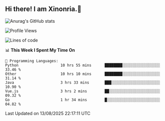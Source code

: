 ## Hi there! I am Xinonria.👋

![Anurag's GitHub stats](https://status-git-main-xinonrias-projects-f26540e3.vercel.app/api?username=xinonria&hide=stars,issues)

<!--START_SECTION:waka-->
![Profile Views](http://img.shields.io/badge/Profile%20Views-0-blue)

![Lines of code](https://img.shields.io/badge/From%20Hello%20World%20I%27ve%20Written-6.5%20million%20lines%20of%20code-blue)

📊 **This Week I Spent My Time On** 

```text
💬 Programming Languages: 
Python                   10 hrs 55 mins      ████████░░░░░░░░░░░░░░░░░   33.46 % 
Other                    10 hrs 10 mins      ████████░░░░░░░░░░░░░░░░░   31.14 % 
Java                     3 hrs 33 mins       ███░░░░░░░░░░░░░░░░░░░░░░   10.90 % 
Vue.js                   3 hrs 2 mins        ██░░░░░░░░░░░░░░░░░░░░░░░   09.32 % 
Go                       1 hr 34 mins        █░░░░░░░░░░░░░░░░░░░░░░░░   04.82 % 
```


 Last Updated on 13/08/2025 22:17:11 UTC
<!--END_SECTION:waka-->

<!--
**xinonria/xinonria** is a ✨ _special_ ✨ repository because its `README.md` (this file) appears on your GitHub profile.

Here are some ideas to get you started:

- 🔭 I’m currently working on ...
- 🌱 I’m currently learning ...
- 👯 I’m looking to collaborate on ...
- 🤔 I’m looking for help with ...
- 💬 Ask me about ...
- 📫 How to reach me: ...
- 😄 Pronouns: ...
- ⚡ Fun fact: ...
-->
